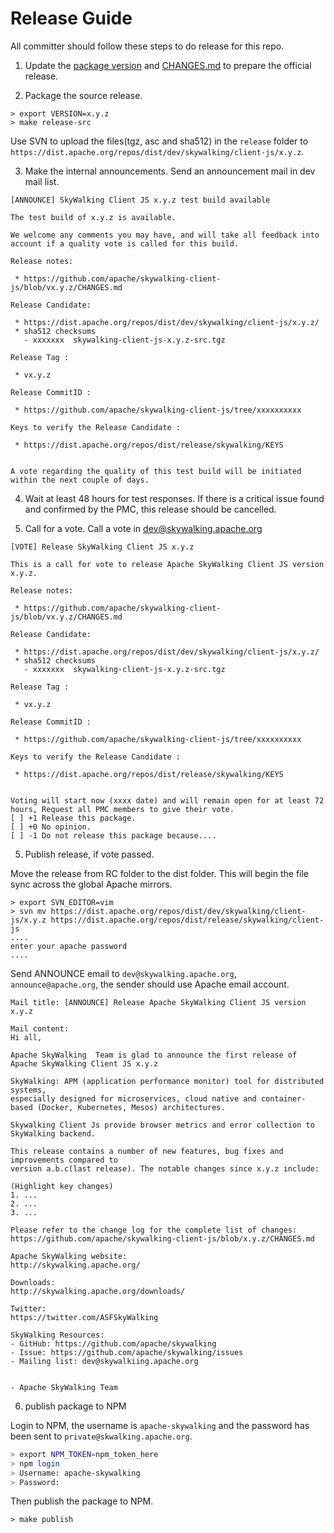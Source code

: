 # Release Guide
All committer should follow these steps to do release for this repo.

1. Update the [package version](package.json) and [CHANGES.md](CHANGES.md) to prepare the official release.

2. Package the source release.

```shell
> export VERSION=x.y.z
> make release-src
```

Use SVN to upload the files(tgz, asc and sha512) in the `release` folder to `https://dist.apache.org/repos/dist/dev/skywalking/client-js/x.y.z`.

3. Make the internal announcements. Send an announcement mail in dev mail list.

```
[ANNOUNCE] SkyWalking Client JS x.y.z test build available

The test build of x.y.z is available.

We welcome any comments you may have, and will take all feedback into
account if a quality vote is called for this build.

Release notes:

 * https://github.com/apache/skywalking-client-js/blob/vx.y.z/CHANGES.md

Release Candidate:

 * https://dist.apache.org/repos/dist/dev/skywalking/client-js/x.y.z/
 * sha512 checksums
   - xxxxxxx  skywalking-client-js-x.y.z-src.tgz

Release Tag :

 * vx.y.z

Release CommitID :

 * https://github.com/apache/skywalking-client-js/tree/xxxxxxxxxx

Keys to verify the Release Candidate :

 * https://dist.apache.org/repos/dist/release/skywalking/KEYS


A vote regarding the quality of this test build will be initiated
within the next couple of days.
```

4. Wait at least 48 hours for test responses. If there is a critical issue found and confirmed by the PMC, this release should be cancelled.

5. Call for a vote. Call a vote in dev@skywalking.apache.org

```
[VOTE] Release SkyWalking Client JS x.y.z

This is a call for vote to release Apache SkyWalking Client JS version x.y.z.

Release notes:

 * https://github.com/apache/skywalking-client-js/blob/vx.y.z/CHANGES.md

Release Candidate:

 * https://dist.apache.org/repos/dist/dev/skywalking/client-js/x.y.z/
 * sha512 checksums
   - xxxxxxx  skywalking-client-js-x.y.z-src.tgz

Release Tag :

 * vx.y.z

Release CommitID :

 * https://github.com/apache/skywalking-client-js/tree/xxxxxxxxxx

Keys to verify the Release Candidate :

 * https://dist.apache.org/repos/dist/release/skywalking/KEYS


Voting will start now (xxxx date) and will remain open for at least 72 hours, Request all PMC members to give their vote.
[ ] +1 Release this package.
[ ] +0 No opinion.
[ ] -1 Do not release this package because....

```

5. Publish release, if vote passed.

Move the release from RC folder to the dist folder. This will begin the file sync across the global Apache mirrors.
```
> export SVN_EDITOR=vim
> svn mv https://dist.apache.org/repos/dist/dev/skywalking/client-js/x.y.z https://dist.apache.org/repos/dist/release/skywalking/client-js
....
enter your apache password
....
```

Send ANNOUNCE email to `dev@skywalking.apache.org`, `announce@apache.org`, the sender should use Apache email account.
```
Mail title: [ANNOUNCE] Release Apache SkyWalking Client JS version x.y.z

Mail content:
Hi all,

Apache SkyWalking  Team is glad to announce the first release of Apache SkyWalking Client JS x.y.z

SkyWalking: APM (application performance monitor) tool for distributed systems,
especially designed for microservices, cloud native and container-based (Docker, Kubernetes, Mesos) architectures.

Skywalking Client Js provide browser metrics and error collection to SkyWalking backend.

This release contains a number of new features, bug fixes and improvements compared to
version a.b.c(last release). The notable changes since x.y.z include:

(Highlight key changes)
1. ...
2. ...
3. ...

Please refer to the change log for the complete list of changes:
https://github.com/apache/skywalking-client-js/blob/x.y.z/CHANGES.md

Apache SkyWalking website:
http://skywalking.apache.org/

Downloads:
http://skywalking.apache.org/downloads/

Twitter:
https://twitter.com/ASFSkyWalking

SkyWalking Resources:
- GitHub: https://github.com/apache/skywalking
- Issue: https://github.com/apache/skywalking/issues
- Mailing list: dev@skywalkiing.apache.org


- Apache SkyWalking Team
```

6. publish package to NPM

Login to NPM, the username is `apache-skywalking` and the password has been sent to `private@skwalking.apache.org`.

```bash
> export NPM_TOKEN=npm_token_here
> npm login
> Username: apache-skywalking
> Password:
```

Then publish the package to NPM.

```
> make publish
```